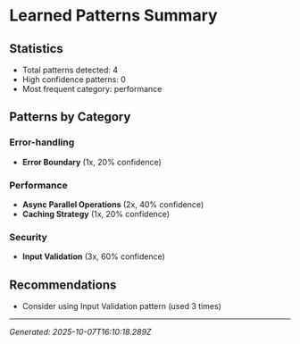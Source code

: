# Learned Patterns Summary

## Statistics
- Total patterns detected: 4
- High confidence patterns: 0
- Most frequent category: performance

## Patterns by Category


### Error-handling
- **Error Boundary** (1x, 20% confidence)


### Performance
- **Async Parallel Operations** (2x, 40% confidence)
- **Caching Strategy** (1x, 20% confidence)


### Security
- **Input Validation** (3x, 60% confidence)


## Recommendations
- Consider using Input Validation pattern (used 3 times)

---
*Generated: 2025-10-07T16:10:18.289Z*
